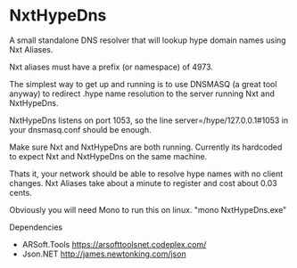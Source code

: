 NxtHypeDns
==========

A small standalone DNS resolver that will lookup hype domain names using Nxt Aliases.

Nxt aliases must have a prefix (or namespace) of 4973.

The simplest way to get up and running is to use DNSMASQ (a great tool anyway) to redirect .hype name resolution to the server running Nxt and NxtHypeDns.

NxtHypeDns listens on port 1053, so the line server=/hype/127.0.0.1#1053 in your dnsmasq.conf should be enough.

Make sure Nxt and NxtHypeDns are both running. Currently its hardcoded to expect Nxt and NxtHypeDns on the same machine.

Thats it, your network should be able to resolve hype names with no client changes.  Nxt Aliases take about a minute to register and cost about 0.03 cents.

Obviously you will need Mono to run this on linux.  "mono NxtHypeDns.exe"

Dependencies
* ARSoft.Tools https://arsofttoolsnet.codeplex.com/ 
* Json.NET http://james.newtonking.com/json
